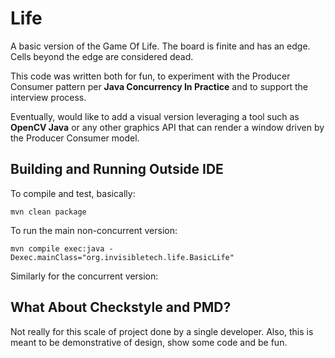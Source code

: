 # Life

A basic version of the Game Of Life. The board is finite and has an
edge. Cells beyond the edge are considered dead.

This code was written both for fun, to experiment with the Producer
Consumer pattern per **Java Concurrency In Practice** and to support 
the interview process.

Eventually, would like to add a visual version leveraging a tool
such as **OpenCV Java** or any other graphics API that can render a window driven by the Producer Consumer model.

## Building and Running Outside IDE

To compile and test, basically:

    mvn clean package
 
 To run the main non-concurrent version:
 
    mvn compile exec:java -Dexec.mainClass="org.invisibletech.life.BasicLife"

  Similarly for the concurrent version:

## What About Checkstyle and PMD?

Not really for this scale of project done by a single developer. Also, this is meant to be demonstrative of design, show some code and be fun.
